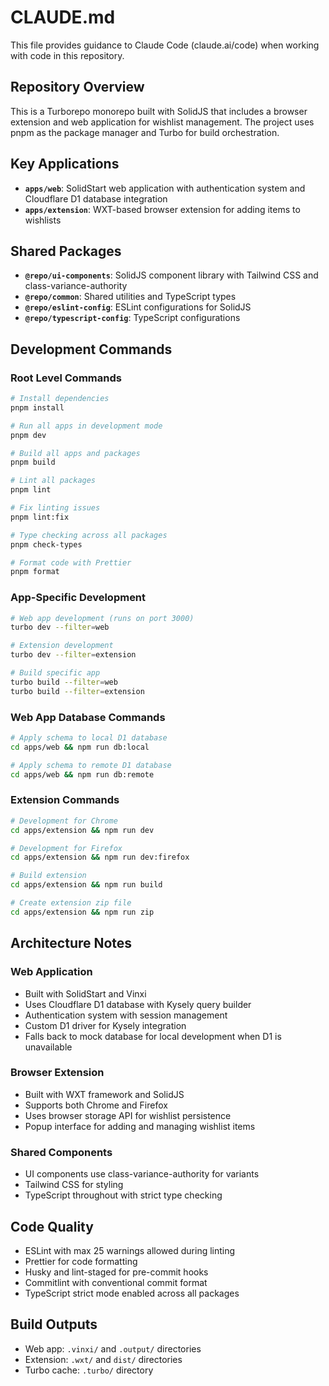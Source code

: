 # CLAUDE.md

This file provides guidance to Claude Code (claude.ai/code) when working with code in this repository.

## Repository Overview

This is a Turborepo monorepo built with SolidJS that includes a browser extension and web application for wishlist management. The project uses pnpm as the package manager and Turbo for build orchestration.

## Key Applications

- **`apps/web`**: SolidStart web application with authentication system and Cloudflare D1 database integration
- **`apps/extension`**: WXT-based browser extension for adding items to wishlists

## Shared Packages

- **`@repo/ui-components`**: SolidJS component library with Tailwind CSS and class-variance-authority
- **`@repo/common`**: Shared utilities and TypeScript types
- **`@repo/eslint-config`**: ESLint configurations for SolidJS
- **`@repo/typescript-config`**: TypeScript configurations

## Development Commands

### Root Level Commands

```bash
# Install dependencies
pnpm install

# Run all apps in development mode
pnpm dev

# Build all apps and packages
pnpm build

# Lint all packages
pnpm lint

# Fix linting issues
pnpm lint:fix

# Type checking across all packages
pnpm check-types

# Format code with Prettier
pnpm format
```

### App-Specific Development

```bash
# Web app development (runs on port 3000)
turbo dev --filter=web

# Extension development
turbo dev --filter=extension

# Build specific app
turbo build --filter=web
turbo build --filter=extension
```

### Web App Database Commands

```bash
# Apply schema to local D1 database
cd apps/web && npm run db:local

# Apply schema to remote D1 database
cd apps/web && npm run db:remote
```

### Extension Commands

```bash
# Development for Chrome
cd apps/extension && npm run dev

# Development for Firefox
cd apps/extension && npm run dev:firefox

# Build extension
cd apps/extension && npm run build

# Create extension zip file
cd apps/extension && npm run zip
```

## Architecture Notes

### Web Application

- Built with SolidStart and Vinxi
- Uses Cloudflare D1 database with Kysely query builder
- Authentication system with session management
- Custom D1 driver for Kysely integration
- Falls back to mock database for local development when D1 is unavailable

### Browser Extension

- Built with WXT framework and SolidJS
- Supports both Chrome and Firefox
- Uses browser storage API for wishlist persistence
- Popup interface for adding and managing wishlist items

### Shared Components

- UI components use class-variance-authority for variants
- Tailwind CSS for styling
- TypeScript throughout with strict type checking

## Code Quality

- ESLint with max 25 warnings allowed during linting
- Prettier for code formatting
- Husky and lint-staged for pre-commit hooks
- Commitlint with conventional commit format
- TypeScript strict mode enabled across all packages

## Build Outputs

- Web app: `.vinxi/` and `.output/` directories
- Extension: `.wxt/` and `dist/` directories
- Turbo cache: `.turbo/` directory
